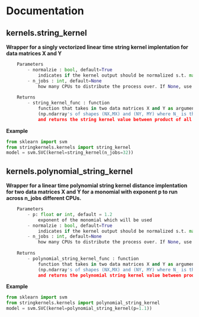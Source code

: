 # Documentation

## kernels.string_kernel

**Wrapper for a singly vectorized linear time string kernel implentation for data matrices X and Y**
```python
    Parameters
        - normalzie : bool, default=True
            indicates if the kernel output should be normalized s.t. max(K) <= 1
        - n_jobs : int, default=None
            how many CPUs to distribute the process over. If None, use maximum available CPUs.
    
    Returns
        - string_kernel_func : function
            function that takes in two data matrices X and Y as arguments
            (np.ndarray's of shapes (NX,MX) and (NY, MY) where N_ is the number of samples and M_ is sequence length)
            and returns the string kernel value between product of all samples in X and Y (int, float depending on normalization)
```

**Example**

```python
from sklearn import svm
from stringkernels.kernels import string_kernel
model = svm.SVC(kernel=string_kernel(n_jobs=32))
```

## kernels.polynomial_string_kernel

**Wrapper for a linear time polynomial string kernel distance implentation for two data matrices X and Y for a monomial with exponent p to run across n_jobs different CPUs.**
```python
    Parameters
        - p: float or int, default = 1.2
            exponent of the monomial which will be used
        - normalzie : bool, default=True
            indicates if the kernel output should be normalized s.t. max(K) <= 1
        - n_jobs : int, default=None
            how many CPUs to distribute the process over. If None, use maximum available CPUs.
    
    Returns
        - polynomial_string_kernel_func : function
            function that takes in two data matrices X and Y as arguments
            (np.ndarray's of shapes (NX,MX) and (NY, MY) where N_ is the number of samples and M_ is sequence length)
            and returns the polynomial string kernel value between product of all samples in X and Y (float)

```

**Example**

```python
from sklearn import svm
from stringkernels.kernels import polynomial_string_kernel
model = svm.SVC(kernel=polynomial_string_kernel(p=1.1))
```